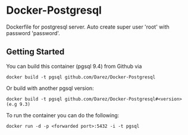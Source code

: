 Docker-Postgresql
=================
Dockerfile for postgresql server. Auto create super user 'root' with password 'password'.

Getting Started
---------------

You can build this container (pgsql 9.4) from Github via

	docker build -t pgsql github.com/Darez/Docker-Postgresql

Or build with another pgsql version:

	docker build -t pgsql github.com/Darez/Docker-Postgresql#<version> (e.g 9.3)

To run the container you can do the following:

	docker run -d -p <forwarded port>:5432 -i -t pgsql

